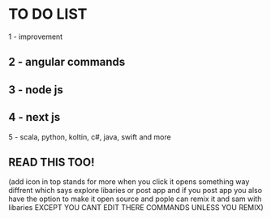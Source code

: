 # TO DO LIST
1 - improvement

## 2 - angular commands
## 3 - node js
## 4 - next js

5 - scala, python, koltin, c#, java, swift and more


## READ THIS TOO!
(add icon in top stands for more when you click it opens something way diffrent which says explore libaries or post app and if you post app you also have the option to make it open source
and pople can remix it and sam with libaries EXCEPT YOU CANT EDIT THERE COMMANDS UNLESS YOU REMIX)
